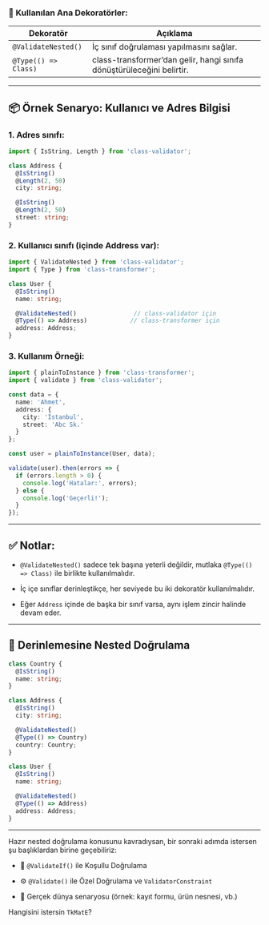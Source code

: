 
### 🎯 Kullanılan Ana Dekoratörler:

|Dekoratör|Açıklama|
|---|---|
|`@ValidateNested()`|İç sınıf doğrulaması yapılmasını sağlar.|
|`@Type(() => Class)`|class-transformer’dan gelir, hangi sınıfa dönüştürüleceğini belirtir.|

---

## 📦 Örnek Senaryo: Kullanıcı ve Adres Bilgisi

### 1. Adres sınıfı:

```ts
import { IsString, Length } from 'class-validator';

class Address {
  @IsString()
  @Length(2, 50)
  city: string;

  @IsString()
  @Length(2, 50)
  street: string;
}
```

### 2. Kullanıcı sınıfı (içinde Address var):

```ts
import { ValidateNested } from 'class-validator';
import { Type } from 'class-transformer';

class User {
  @IsString()
  name: string;

  @ValidateNested()                // class-validator için
  @Type(() => Address)            // class-transformer için
  address: Address;
}
```

### 3. Kullanım Örneği:

```ts
import { plainToInstance } from 'class-transformer';
import { validate } from 'class-validator';

const data = {
  name: 'Ahmet',
  address: {
    city: 'İstanbul',
    street: 'Abc Sk.'
  }
};

const user = plainToInstance(User, data);

validate(user).then(errors => {
  if (errors.length > 0) {
    console.log('Hatalar:', errors);
  } else {
    console.log('Geçerli!');
  }
});
```

---

## ✅ Notlar:

- `@ValidateNested()` sadece tek başına yeterli değildir, mutlaka `@Type(() => Class)` ile birlikte kullanılmalıdır.
    
- İç içe sınıflar derinleştikçe, her seviyede bu iki dekoratör kullanılmalıdır.
    
- Eğer `Address` içinde de başka bir sınıf varsa, aynı işlem zincir halinde devam eder.
    

---

## 🧠 Derinlemesine Nested Doğrulama

```ts
class Country {
  @IsString()
  name: string;
}

class Address {
  @IsString()
  city: string;

  @ValidateNested()
  @Type(() => Country)
  country: Country;
}

class User {
  @IsString()
  name: string;

  @ValidateNested()
  @Type(() => Address)
  address: Address;
}
```

---

Hazır nested doğrulama konusunu kavradıysan, bir sonraki adımda istersen şu başlıklardan birine geçebiliriz:

- 🔁 `@ValidateIf()` ile Koşullu Doğrulama
    
- ⚙️ `@Validate()` ile Özel Doğrulama ve `ValidatorConstraint`
    
- 🧪 Gerçek dünya senaryosu (örnek: kayıt formu, ürün nesnesi, vb.)
    

Hangisini istersin `TkMatE`?
